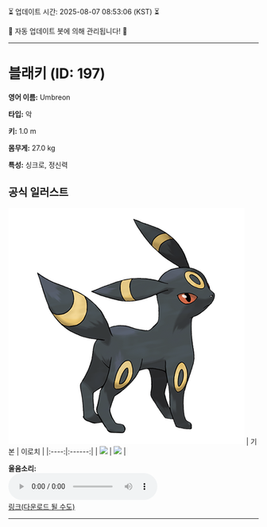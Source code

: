 
⏳ 업데이트 시간: 2025-08-07 08:53:06 (KST) ⏳

🤖 자동 업데이트 봇에 의해 관리됩니다! 🤖

---

# 블래키 (ID: 197)
**영어 이름:** Umbreon

**타입:** 악

**키:** 1.0 m

**몸무게:** 27.0 kg

**특성:** 싱크로, 정신력

## 공식 일러스트
![](https://raw.githubusercontent.com/PokeAPI/sprites/master/sprites/pokemon/other/official-artwork/197.png)
| 기본 | 이로치 |
|:----:|:------:|
| <img src="http://play.pokemonshowdown.com/sprites/ani/umbreon.gif" width="200"> | <img src="http://play.pokemonshowdown.com/sprites/ani-shiny/umbreon.gif" width="200"> |

**울음소리:**<br><audio controls src="https://raw.githubusercontent.com/PokeAPI/cries/main/cries/pokemon/latest/197.ogg"></audio><br> [링크(다운로드 될 수도)](https://raw.githubusercontent.com/PokeAPI/cries/main/cries/pokemon/latest/197.ogg)


---
